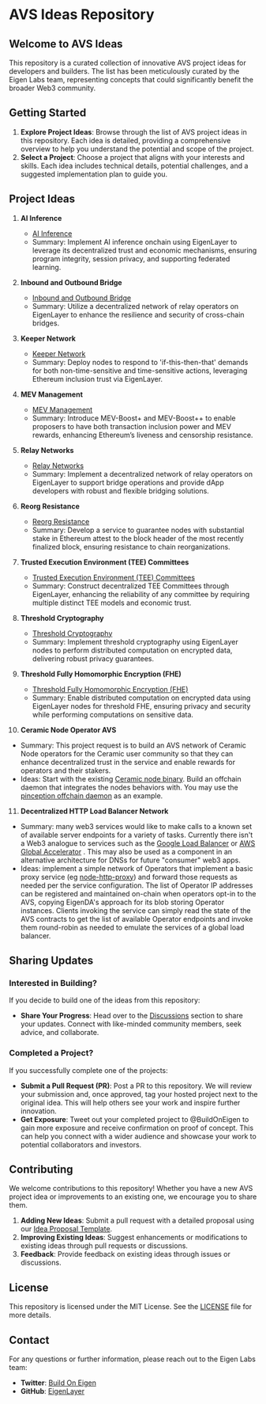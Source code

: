 # AVS Ideas Repository

## Welcome to AVS Ideas

This repository is a curated collection of innovative AVS project ideas for developers and builders. The list has been meticulously curated by the Eigen Labs team, representing concepts that could significantly benefit the broader Web3 community.

## Getting Started

1. **Explore Project Ideas**: Browse through the list of AVS project ideas in this repository. Each idea is detailed, providing a comprehensive overview to help you understand the potential and scope of the project.
2. **Select a Project**: Choose a project that aligns with your interests and skills. Each idea includes technical details, potential challenges, and a suggested implementation plan to guide you.

## Project Ideas

1. **AI Inference**
   - [AI Inference](ideas/ai-inference.md)
   - Summary: Implement AI inference onchain using EigenLayer to leverage its decentralized trust and economic mechanisms, ensuring program integrity, session privacy, and supporting federated learning.

2. **Inbound and Outbound Bridge**
   - [Inbound and Outbound Bridge](ideas/inbound-outbound-bridge.md)
   - Summary: Utilize a decentralized network of relay operators on EigenLayer to enhance the resilience and security of cross-chain bridges.

3. **Keeper Network**
   - [Keeper Network](ideas/keeper-network.md)
   - Summary: Deploy nodes to respond to 'if-this-then-that' demands for both non-time-sensitive and time-sensitive actions, leveraging Ethereum inclusion trust via EigenLayer.

4. **MEV Management**
   - [MEV Management](ideas/mev-management.md)
   - Summary: Introduce MEV-Boost+ and MEV-Boost++ to enable proposers to have both transaction inclusion power and MEV rewards, enhancing Ethereum’s liveness and censorship resistance.

5. **Relay Networks**
   - [Relay Networks](ideas/relay-networks.md)
   - Summary: Implement a decentralized network of relay operators on EigenLayer to support bridge operations and provide dApp developers with robust and flexible bridging solutions.

6. **Reorg Resistance**
   - [Reorg Resistance](ideas/reorg-resistance.md)
   - Summary: Develop a service to guarantee nodes with substantial stake in Ethereum attest to the block header of the most recently finalized block, ensuring resistance to chain reorganizations.

7. **Trusted Execution Environment (TEE) Committees**
   - [Trusted Execution Environment (TEE) Committees](ideas/tee-committes.md)
   - Summary: Construct decentralized TEE Committees through EigenLayer, enhancing the reliability of any committee by requiring multiple distinct TEE models and economic trust.

8. **Threshold Cryptography**
   - [Threshold Cryptography](ideas/threshold-cryptography.md)
   - Summary: Implement threshold cryptography using EigenLayer nodes to perform distributed computation on encrypted data, delivering robust privacy guarantees.

9. **Threshold Fully Homomorphic Encryption (FHE)**
   - [Threshold Fully Homomorphic Encryption (FHE)](ideas/threshold-fhe.md)
   - Summary: Enable distributed computation on encrypted data using EigenLayer nodes for threshold FHE, ensuring privacy and security while performing computations on sensitive data.

10. **Ceramic Node Operator AVS**
   - Summary: This project request is to build an AVS network of Ceramic Node operators for the Ceramic user community so that they can enhance decentralized trust in the service and enable rewards for operators and their stakers.
   - Ideas: Start with the existing [Ceramic node binary](https://developers.ceramic.network/docs/protocol/js-ceramic/nodes/running-a-node). Build an offchain daemon that integrates the nodes behaviors with. You may use the [pinception offchain daemon](https://github.com/wesfloyd/pinception/blob/main/operator/pinner-ipfsd.js) as an example.

11. **Decentralized HTTP Load Balancer Network**
   - Summary: many web3 services would like to make calls to a known set of available server endpoints for a variety of tasks. Currently there isn't a Web3 analogue to services such as the [Google Load Balancer](https://cloud.google.com/load-balancing/docs/application-load-balancer) or [AWS Global Accelerator](https://aws.amazon.com/global-accelerator/) . This may also be used as a component in an alternative architecture for DNSs for future "consumer" web3 apps.
   - Ideas: implement a simple network of Operators that implement a basic proxy service (eg [node-http-proxy](https://github.com/http-party/node-http-proxy)) and forward those requests as needed per the service configuration. The list of Operator IP addresses can be registered and maintained on-chain when operators opt-in to the AVS, copying EigenDA's approach for its blob storing Operator instances. Clients invoking the service can simply read the state of the AVS contracts to get the list of available Operator endpoints and invoke them round-robin as needed to emulate the services of a global load balancer. 


## Sharing Updates

### Interested in Building?
If you decide to build one of the ideas from this repository:
- **Share Your Progress**: Head over to the [Discussions](https://github.com/avs-ideas/discussions) section to share your updates. Connect with like-minded community members, seek advice, and collaborate.

### Completed a Project?
If you successfully complete one of the projects:
- **Submit a Pull Request (PR)**: Post a PR to this repository. We will review your submission and, once approved, tag your hosted project next to the original idea. This will help others see your work and inspire further innovation.
- **Get Exposure**: Tweet out your completed project to @BuildOnEigen to gain more exposure and receive confirmation on proof of concept. This can help you connect with a wider audience and showcase your work to potential collaborators and investors.

## Contributing

We welcome contributions to this repository! Whether you have a new AVS project idea or improvements to an existing one, we encourage you to share them.

1. **Adding New Ideas**: Submit a pull request with a detailed proposal using our [Idea Proposal Template](./template.md).
2. **Improving Existing Ideas**: Suggest enhancements or modifications to existing ideas through pull requests or discussions.
3. **Feedback**: Provide feedback on existing ideas through issues or discussions.

## License

This repository is licensed under the MIT License. See the [LICENSE](./LICENSE) file for more details.

## Contact

For any questions or further information, please reach out to the Eigen Labs team:

- **Twitter**: [Build On Eigen](https://twitter.com/BuildOnEigen)
- **GitHub**: [EigenLayer](https://github.com/Layr-Labs)
